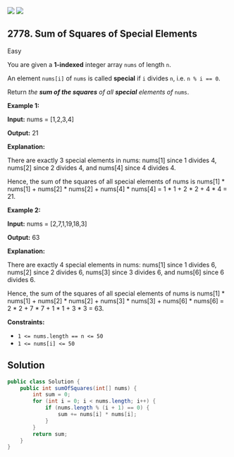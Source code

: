[![](https://img.shields.io/github/stars/javadev/LeetCode-in-Java?label=Stars&style=flat-square)](https://github.com/javadev/LeetCode-in-Java)
[![](https://img.shields.io/github/forks/javadev/LeetCode-in-Java?label=Fork%20me%20on%20GitHub%20&style=flat-square)](https://github.com/javadev/LeetCode-in-Java/fork)

## 2778\. Sum of Squares of Special Elements

Easy

You are given a **1-indexed** integer array `nums` of length `n`.

An element `nums[i]` of `nums` is called **special** if `i` divides `n`, i.e. `n % i == 0`.

Return _the **sum of the squares** of all **special** elements of_ `nums`.

**Example 1:**

**Input:** nums = [1,2,3,4]

**Output:** 21

**Explanation:**

There are exactly 3 special elements in nums: nums[1] since 1 divides 4, nums[2] since 2 divides 4, and nums[4] since 4 divides 4.

Hence, the sum of the squares of all special elements of nums is nums[1] \* nums[1] + nums[2] \* nums[2] + nums[4] \* nums[4] = 1 \* 1 + 2 \* 2 + 4 \* 4 = 21. 

**Example 2:**

**Input:** nums = [2,7,1,19,18,3]

**Output:** 63

**Explanation:**

There are exactly 4 special elements in nums: nums[1] since 1 divides 6, nums[2] since 2 divides 6, nums[3] since 3 divides 6, and nums[6] since 6 divides 6.

Hence, the sum of the squares of all special elements of nums is nums[1] \* nums[1] + nums[2] \* nums[2] + nums[3] \* nums[3] + nums[6] \* nums[6] = 2 \* 2 + 7 \* 7 + 1 \* 1 + 3 \* 3 = 63. 

**Constraints:**

*   `1 <= nums.length == n <= 50`
*   `1 <= nums[i] <= 50`

## Solution

```java
public class Solution {
    public int sumOfSquares(int[] nums) {
        int sum = 0;
        for (int i = 0; i < nums.length; i++) {
            if (nums.length % (i + 1) == 0) {
                sum += nums[i] * nums[i];
            }
        }
        return sum;
    }
}
```